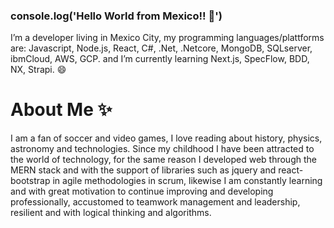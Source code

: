 ### console.log('Hello World from Mexico!! 👋')

I’m a developer living in Mexico City, my programming languages/plattforms are: Javascript, Node.js, React, C#, .Net, .Netcore, MongoDB, SQLserver, ibmCloud, AWS, GCP.
and I’m currently learning Next.js, SpecFlow, BDD, NX, Strapi. 😄

# About Me ✨
I am a fan of soccer and video games, I love reading about history, physics, astronomy and technologies. Since my childhood I have been attracted to the world of technology, for the same reason I developed web through the MERN stack and with the support of libraries such as jquery and react-bootstrap in agile methodologies in scrum, likewise I am constantly learning and with great motivation to continue improving and developing professionally, accustomed to teamwork management and leadership, resilient and with logical thinking and algorithms.



<!--
**KristomeisterDev/KristomeisterDev** is a ✨ _special_ ✨ repository because its `README.md` (this file) appears on your GitHub profile.

Here are some ideas to get you started:

- 🔭 I’m currently working on ...
- 🌱 I’m currently learning ...
- 👯 I’m looking to collaborate on ...
- 🤔 I’m looking for help with ...
- 💬 Ask me about ...
- 📫 How to reach me: ...
- 😄 Pronouns: ...
- ⚡ Fun fact: ...
-->
